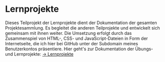 
# Lernprojekte

Dieses Teilprojekt der Lernprojekte dient der Dokumentation der gesamten Projektesammlung. Es begleitet die anderen Teilprojekte und entwickelt sich gemeinsam mit ihnen weiter. Die Umsetzung erfolgt durch das Zusammenspiel von HTML-, CSS- und JavaScript-Dateien in Form der Internetseite, die ich hier bei GitHub unter der Subdomain meines Benutzerkontos präsentiere. Hier geht's zur Dokumentation der Übungs- und Lernprojekte: [→ Lernprojekte](https://lernprojekte.github.io/)
